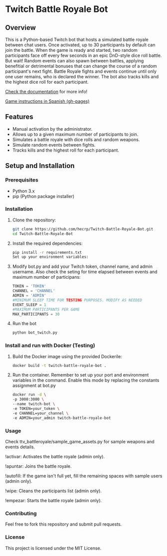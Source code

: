 # Twitch Battle Royale Bot

## Overview

This is a Python-based Twitch bot that hosts a simulated battle royale between chat users. Once activated, up to 30 participants by default can join the battle. When the game is ready and started, two random participants face off every few seconds in an epic DnD-style dice roll battle. But wait! Random events can also spawn between battles, applying benefitial or detrimental bonuses that can change the course of a random participant's next fight. Battle Royale fights and events continue until only one user remains, who is declared the winner. The bot also tracks kills and the highest dice roll for each participant.

[Check the documentation](https://twitch-battle-royale-bot.readthedocs.io) for more info!

[Game instructions in Spanish (gh-pages)](https://hecrp.github.io/Twitch-Battle-Royale-Bot/)

## Features

- Manual activation by the administrator.
- Allows up to a given maximum number of participants to join.
- Simulates a battle royale with dice rolls and random weapons.
- Simulate random events between fights.
- Tracks kills and the highest roll for each participant.

## Setup and Installation

### Prerequisites

- Python 3.x
- pip (Python package installer)

### Installation

1. Clone the repository:

   ```bash
   git clone https://github.com/hecrp/Twitch-Battle-Royale-Bot.git
   cd Twitch-Battle-Royale-Bot

2. Install the required dependencies:

    ```bash
    pip install -r requirements.txt
    Set up your environment variables:

3. Modify bot.py and add your Twitch token, channel name, and admin username. Also check the seting for time elapsed between events and maximum number of participans:

    ```python
    TOKEN = 'TOKEN'
    CHANNEL = 'CHANNEL'
    ADMIN = 'ADMIN'
    #MINIMUM SLEEP TIME FOR TESTING PURPOSES. MODIFY AS NEEDED
    EVENT_SLEEP = 1
    #MAXIMUM PARTICIPANTS PER GAME
    MAX_PARTICIPANTS = 30


4. Run the bot

    ```bash
    python bot_twitch.py

### Install and run with Docker (Testing)

1. Build the Docker image using the provided Dockerile:

    ```bash
    docker build -t twitch-battle-royale-bot .

2. Run the container. Remember to set up your port and environment variables in the command. Enable this mode by replacing the constants assignment at bot.py

    ```bash
    docker run -d \ 
    -p 3000:3000 \ 
    --name twitch-bot \ 
    -e TOKEN=your_token \ 
    -e CHANNEL=your_channel \ 
    -e ADMIN=your_admin twitch-battle-royale-bot 

### Usage

Check ttv_battleroyale/sample_game_assets.py for sample weapons and events details.

!activar: Activates the battle royale (admin only).

!apuntar: Joins the battle royale.

!autofill: If the game isn't full yet, fill the remaining spaces with sample users (admin only).

!wipe: Cleans the participants list (admin only).

!empezar: Starts the battle royale (admin only).


### Contributing
Feel free to fork this repository and submit pull requests.

### License
This project is licensed under the MIT License.
